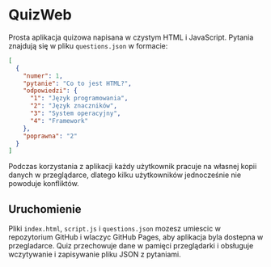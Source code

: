 # QuizWeb

Prosta aplikacja quizowa napisana w czystym HTML i JavaScript.
Pytania znajdują się w pliku `questions.json` w formacie:

```json
[
  {
    "numer": 1,
    "pytanie": "Co to jest HTML?",
    "odpowiedzi": {
      "1": "Język programowania",
      "2": "Język znaczników",
      "3": "System operacyjny",
      "4": "Framework"
    },
    "poprawna": "2"
  }
]
```

Podczas korzystania z aplikacji każdy użytkownik pracuje na własnej
kopii danych w przeglądarce, dlatego kilku użytkowników jednocześnie
nie powoduje konfliktów.

## Uruchomienie

Pliki `index.html`, `script.js` i `questions.json` mozesz umiescic w repozytorium GitHub i wlaczyc GitHub Pages, aby aplikacja byla dostepna w przegladarce.
Quiz przechowuje dane w pamięci przeglądarki i obsługuje wczytywanie i zapisywanie pliku JSON z pytaniami.
